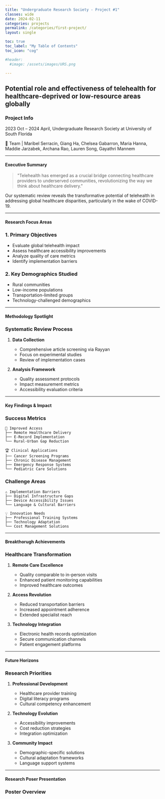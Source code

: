 ```yaml
---
title: "Undergraduate Research Society - Project #1"
classes: wide
date: 2024-02-11
categories: projects
permalink: /categories/first-project/
layout: single

toc: true
toc_label: "My Table of Contents"
toc_icon: "cog"

#header:
  #image: /assets/images/URS.png

---
```




## Potential role and effectiveness of telehealth for healthcare-deprived or low-resource areas globally



### Project Info

2023 Oct – 2024 April, Undergraduate Research Society at University of South Florida 


🔬 Team | Maribel Serracin, Giang Ha, Chelsea Gabarron, Maria Hanna, Maddie Jarzabek, Archana Rao, Lauren Song, Gayathri Mannem

---
#### Executive Summary
> "Telehealth has emerged as a crucial bridge connecting healthcare providers to underserved communities, revolutionizing the way we think about healthcare delivery."

Our systematic review reveals the transformative potential of telehealth in addressing global healthcare disparities, particularly in the wake of COVID-19.

---
#### Research Focus Areas 

### 1. Primary Objectives
- Evaluate global telehealth impact
- Assess healthcare accessibility improvements
- Analyze quality of care metrics
- Identify implementation barriers

### 2. Key Demographics Studied
- Rural communities
- Low-income populations
- Transportation-limited groups
- Technology-challenged demographics

---

#### Methodology Spotlight

### Systematic Review Process
1. **Data Collection**
   - Comprehensive article screening via Rayyan
   - Focus on experimental studies
   - Review of implementation cases

2. **Analysis Framework**
   - Quality assessment protocols
   - Impact measurement metrics
   - Accessibility evaluation criteria

---


#### Key Findings & Impact

### Success Metrics
```
🌟 Improved Access
├── Remote Healthcare Delivery
├── E-Record Implementation
└── Rural-Urban Gap Reduction

🏆 Clinical Applications
├── Cancer Screening Programs
├── Chronic Disease Management
├── Emergency Response Systems
└── Pediatric Care Solutions
```

### Challenge Areas
```
⚠️ Implementation Barriers
├── Digital Infrastructure Gaps
├── Device Accessibility Issues
└── Language & Cultural Barriers

💡 Innovation Needs
├── Professional Training Systems
├── Technology Adaptation
└── Cost Management Solutions
```

---

#### Breakthorugh Achievements

### Healthcare Transformation
1. **Remote Care Excellence**
   - Quality comparable to in-person visits
   - Enhanced patient monitoring capabilities
   - Improved healthcare outcomes

2. **Access Revolution**
   - Reduced transportation barriers
   - Increased appointment adherence
   - Extended specialist reach

3. **Technology Integration**
   - Electronic health records optimization
   - Secure communication channels
   - Patient engagement platforms

---

#### Future Horizons

### Research Priorities
1. **Professional Development**
   - Healthcare provider training
   - Digital literacy programs
   - Cultural competency enhancement

2. **Technology Evolution**
   - Accessibility improvements
   - Cost reduction strategies
   - Integration optimization

3. **Community Impact**
   - Demographic-specific solutions
   - Cultural adaptation frameworks
   - Language support systems

---

#### Research Poser Presentation

### Poster Overview
